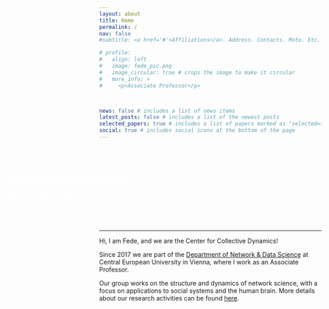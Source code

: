 ```yaml
---
layout: about
title: Home
permalink: /
nav: false
#subtitle: <a href='#'>Affiliations</a>. Address. Contacts. Moto. Etc.

# profile:
#   align: left
#   image: fede_pic.png
#   image_circular: true # crops the image to make it circular
#   more_info: >
#     <p>Associate Professor</p>



news: false # includes a list of news items
latest_posts: false # includes a list of the newest posts
selected_papers: true # includes a list of papers marked as "selected={true}"
social: true # includes social icons at the bottom of the page
---
```


<style>
  .full-width-banner {
    margin: 0 auto;
    padding: 0;
    width: 100vw;
    position: relative;
    left: 50%;
    right: 50%;
    margin-left: -50vw;
    margin-right: -50vw;
    background-image: url('assets/img/Etna.jpg');
    background-size: cover;
    background-position: center;
    color: white; /* Keeps the general text color as white */
    padding: 50px 0; /* Keeps top and bottom padding, removes left/right padding */
    text-align: left; /* Aligns text to the left */
  }
  .banner-content {
    max-width: 1200px; /* Adjust this to match your site's content width */
    margin: 0 auto; /* Centers the content block within the banner */
    padding: 0 15px; /* Adds padding inside the content block */
  }
  .banner-content h1, .banner-content p {
    font-weight: bold; /* Makes both the heading and paragraph text bold */
  }
  .banner-description {
    color: white; /* Specific class for the description to make it orange */
  }
</style>

<div class="full-width-banner">
  <div class="banner-content">
    <p class="banner-description">Department of Network and Data Science.</p>
    <p class="banner-description">Central European University.</p>
  </div>
</div>


---


Hi, I am Fede, and we are the Center for Collective Dynamics!

Since 2017 we are part of the [Department of Network & Data Science](https://networkdatascience.ceu.edu/) at Central European University in Vienna, where I work as an Associate Professor.

Our group works on the structure and dynamics of network science, with a focus on applications to social systems and the human brain. More details about our research activities can be found [here](https://fedebattiston.github.io/projects/).